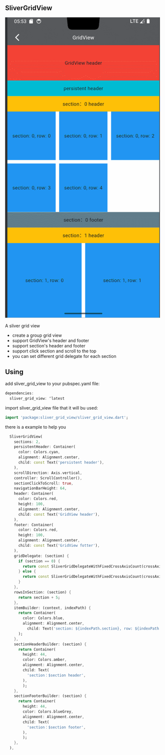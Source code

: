 ## SliverGridView

![](/example/assets/demo.gif)

A sliver grid view

* create a group grid view
* support GridView's header and footer
* support section's header and footer
* support click section and scroll to the top
* you can set different grid delegate for each section

## Using

add sliver_grid_view to your pubspec.yaml file:
```dart
dependencies:
  sliver_grid_view: ^latest
```

import sliver_grid_view file that it will bu used:
```dart
import 'package:sliver_grid_view/sliver_grid_view.dart';
```

there is a example to help you
```dart
  SliverGridView(
    sections: 2,
    persistentHeader: Container(
      color: Colors.cyan,
      alignment: Alignment.center,
      child: const Text('persistent header'),
    ),
    scrollDirection: Axis.vertical,
    controller: ScrollController(),
    sectionClickToScroll: true,
    navigationBarHeight: 64,
    header: Container(
      color: Colors.red,
      height: 100,
      alignment: Alignment.center,
      child: const Text('GridView header'),
    ),
    footer: Container(
      color: Colors.red,
      height: 100,
      alignment: Alignment.center,
      child: const Text('GridView fotter'),
    ),
    gridDelegate: (section) {
      if (section == 0) {
        return const SliverGridDelegateWithFixedCrossAxisCount(crossAxisCount: 3, mainAxisSpacing: 10, crossAxisSpacing: 10);
      } else {
        return const SliverGridDelegateWithFixedCrossAxisCount(crossAxisCount: 2, crossAxisSpacing: 10, mainAxisSpacing: 10);
      }
    },
    rowsInSection: (section) {
      return section + 5;
    },
    itemBuilder: (context, indexPath) {
      return Container(
        color: Colors.blue,
        alignment: Alignment.center,
          child: Text('section: ${indexPath.section}, row: ${indexPath.row}'),
      );
    },
    sectionHeaderBuilder: (section) {
      return Container(
        height: 44,
        color: Colors.amber,
        alignment: Alignment.center,
        child: Text(
          'section：$section header',
        ),
        );
    },
    sectionFooterBuilder: (section) {
      return Container(
        height: 44,
        color: Colors.blueGrey,
        alignment: Alignment.center,
        child: Text(
          'section：$section footer',
        ),
        );
    },
  ),
```
